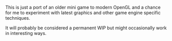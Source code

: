 This is just a port of an older mini game to modern OpenGL and a chance for me to experiment with latest graphics and other 
game engine specific techniques.

It will probably be considered a permanent WIP but might occasionally work in interesting ways.
